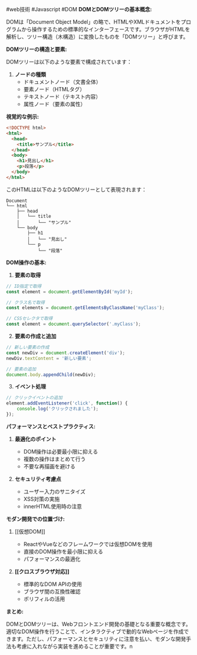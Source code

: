 #web技術 #Javascript  #DOM
**DOMとDOMツリーの基本概念:**

DOMは「Document Object Model」の略で、HTMLやXMLドキュメントをプログラムから操作するための標準的なインターフェースです。ブラウザがHTMLを解析し、ツリー構造（木構造）に変換したものを「DOMツリー」と呼びます。

**DOMツリーの構造と要素:**

DOMツリーは以下のような要素で構成されています：

1. **ノードの種類**
    - ドキュメントノード（文書全体）
    - 要素ノード（HTMLタグ）
    - テキストノード（テキスト内容）
    - 属性ノード（要素の属性）

**視覚的な例示:**

```html
<!DOCTYPE html>
<html>
  <head>
    <title>サンプル</title>
  </head>
  <body>
    <h1>見出し</h1>
    <p>段落</p>
  </body>
</html>
```

このHTMLは以下のようなDOMツリーとして表現されます：

```
Document
└── html
    ├── head
    │   └── title
    │       └── "サンプル"
    └── body
        ├── h1
        │   └── "見出し"
        └── p
            └── "段落"
```

**DOM操作の基本:**

1. **要素の取得**

```javascript
// ID指定で取得
const element = document.getElementById('myId');

// クラス名で取得
const elements = document.getElementsByClassName('myClass');

// CSSセレクタで取得
const element = document.querySelector('.myClass');
```

2. **要素の作成と追加**

```javascript
// 新しい要素の作成
const newDiv = document.createElement('div');
newDiv.textContent = '新しい要素';

// 要素の追加
document.body.appendChild(newDiv);
```

3. **イベント処理**

```javascript
// クリックイベントの追加
element.addEventListener('click', function() {
    console.log('クリックされました');
});
```

**パフォーマンスとベストプラクティス:**

1. **最適化のポイント**
    
    - DOM操作は必要最小限に抑える
    - 複数の操作はまとめて行う
    - 不要な再描画を避ける
2. **セキュリティ考慮点**
    
    - ユーザー入力のサニタイズ
    - XSS対策の実施
    - innerHTML使用時の注意

**モダン開発での位置づけ:**

1. [[仮想DOM]]
    
    - ReactやVueなどのフレームワークでは仮想DOMを使用
    - 直接のDOM操作を最小限に抑える
    - パフォーマンスの最適化
2. **[[クロスブラウザ対応]]**
    
    - 標準的なDOM APIの使用
    - ブラウザ間の互換性確認
    - ポリフィルの活用

**まとめ:**

DOMとDOMツリーは、Webフロントエンド開発の基礎となる重要な概念です。適切なDOM操作を行うことで、インタラクティブで動的なWebページを作成できます。ただし、パフォーマンスとセキュリティに注意を払い、モダンな開発手法も考慮に入れながら実装を進めることが重要です。n
 